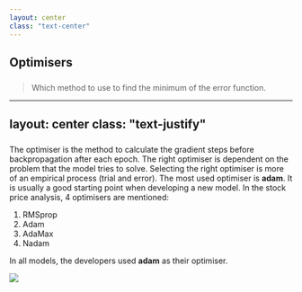 ```yaml
---
layout: center
class: "text-center"
---
```


## Optimisers

> Which method to use to find the minimum of the error function.

<style>
h2 {
  margin-bottom: 1.5rem;
}
</style>

---
layout: center
class: "text-justify"
---

<div class="flex items-center gap-8">

<div>

The optimiser is the method to calculate the gradient steps before backpropagation
after each epoch.
The right optimiser is dependent on the problem that the model tries to solve.
Selecting the right optimiser is more of an empirical process (trial and error).
The most used optimiser is **adam**. It is usually a good starting point
when developing a new model.
In the stock price analysis, 4 optimisers are mentioned:

1. RMSprop
2. Adam
3. AdaMax
4. Nadam

In all models, the developers used **adam** as their optimiser.

</div>

![](/images/machine_learning/Optimisers.png)
</div>

<style>
img {
  min-width: 400px;
}
</style>
